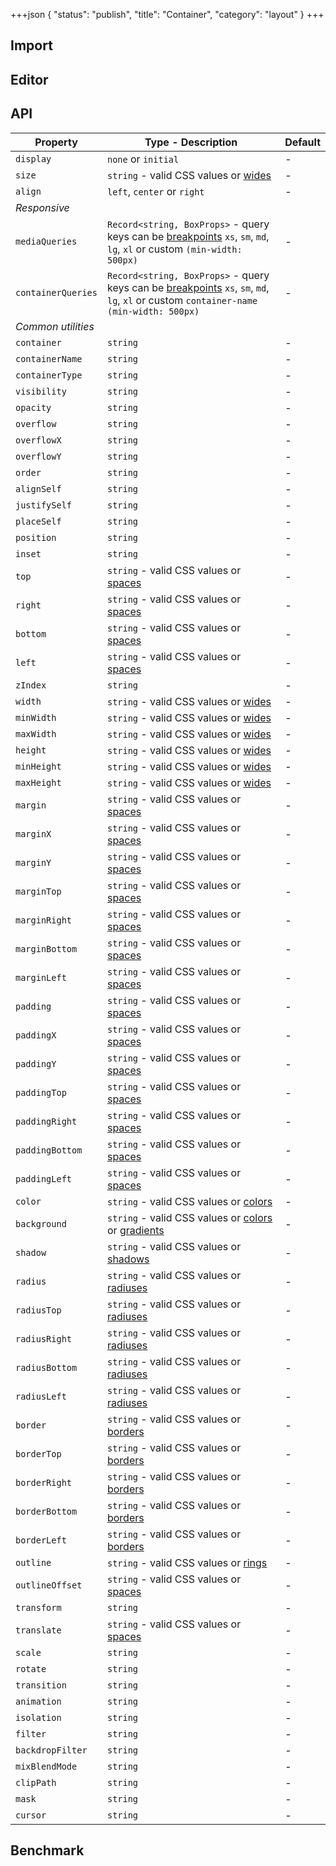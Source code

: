 +++json
{
  "status": "publish",
  "title": "Container",
  "category": "layout"
}
+++

## Import

<app-component-import componentName="container"></app-component-import>

## Editor

<content-ui-post-container block="editor"></content-ui-post-container>

## API

| Property           | Type - Description                                                                                                                                          | Default |
| ------------------ | ----------------------------------------------------------------------------------------------------------------------------------------------------------- | ------- |
| `display`          | `none` or `initial`                                                                                                                                         | -       |
| `size`             | `string` - valid CSS values or [wides](/ui/design-token#wides)                                                                                              | -       |
| `align`            | `left`, `center` or `right`                                                                                                                                 | -       |
| _Responsive_       |
| `mediaQueries`     | `Record<string, BoxProps>` - query keys can be [breakpoints](/ui/design-token#breakpoints) `xs`, `sm`, `md`, `lg`, `xl` or custom `(min-width: 500px)`      | -       |
| `containerQueries` | `Record<string, BoxProps>` - query keys can be [breakpoints](/ui/design-token#breakpoints) `xs`, `sm`, `md`, `lg`, `xl` or custom `container-name (min-width: 500px)` | -       |
| _Common utilities_ |
| `container`        | `string`                                                                                                                                                    | -       |
| `containerName`    | `string`                                                                                                                                                    | -       |
| `containerType`    | `string`                                                                                                                                                    | -       |
| `visibility`       | `string`                                                                                                                                                    | -       |
| `opacity`          | `string`                                                                                                                                                    | -       |
| `overflow`         | `string`                                                                                                                                                    | -       |
| `overflowX`        | `string`                                                                                                                                                    | -       |
| `overflowY`        | `string`                                                                                                                                                    | -       |
| `order`            | `string`                                                                                                                                                    | -       |
| `alignSelf`        | `string`                                                                                                                                                    | -       |
| `justifySelf`      | `string`                                                                                                                                                    | -       |
| `placeSelf`        | `string`                                                                                                                                                    | -       |
| `position`         | `string`                                                                                                                                                    | -       |
| `inset`            | `string`                                                                                                                                                    | -       |
| `top`              | `string` - valid CSS values or [spaces](/ui/design-token#spaces)                                                                                            | -       |
| `right`            | `string` - valid CSS values or [spaces](/ui/design-token#spaces)                                                                                            | -       |
| `bottom`           | `string` - valid CSS values or [spaces](/ui/design-token#spaces)                                                                                            | -       |
| `left`             | `string` - valid CSS values or [spaces](/ui/design-token#spaces)                                                                                            | -       |
| `zIndex`           | `string`                                                                                                                                                    | -       |
| `width`            | `string` - valid CSS values or [wides](/ui/design-token#wides)                                                                                              | -       |
| `minWidth`         | `string` - valid CSS values or [wides](/ui/design-token#wides)                                                                                              | -       |
| `maxWidth`         | `string` - valid CSS values or [wides](/ui/design-token#wides)                                                                                              | -       |
| `height`           | `string` - valid CSS values or [wides](/ui/design-token#wides)                                                                                              | -       |
| `minHeight`        | `string` - valid CSS values or [wides](/ui/design-token#wides)                                                                                              | -       |
| `maxHeight`        | `string` - valid CSS values or [wides](/ui/design-token#wides)                                                                                              | -       |
| `margin`           | `string` - valid CSS values or [spaces](/ui/design-token#spaces)                                                                                            | -       |
| `marginX`          | `string` - valid CSS values or [spaces](/ui/design-token#spaces)                                                                                            | -       |
| `marginY`          | `string` - valid CSS values or [spaces](/ui/design-token#spaces)                                                                                            | -       |
| `marginTop`        | `string` - valid CSS values or [spaces](/ui/design-token#spaces)                                                                                            | -       |
| `marginRight`      | `string` - valid CSS values or [spaces](/ui/design-token#spaces)                                                                                            | -       |
| `marginBottom`     | `string` - valid CSS values or [spaces](/ui/design-token#spaces)                                                                                            | -       |
| `marginLeft`       | `string` - valid CSS values or [spaces](/ui/design-token#spaces)                                                                                            | -       |
| `padding`          | `string` - valid CSS values or [spaces](/ui/design-token#spaces)                                                                                            | -       |
| `paddingX`         | `string` - valid CSS values or [spaces](/ui/design-token#spaces)                                                                                            | -       |
| `paddingY`         | `string` - valid CSS values or [spaces](/ui/design-token#spaces)                                                                                            | -       |
| `paddingTop`       | `string` - valid CSS values or [spaces](/ui/design-token#spaces)                                                                                            | -       |
| `paddingRight`     | `string` - valid CSS values or [spaces](/ui/design-token#spaces)                                                                                            | -       |
| `paddingBottom`    | `string` - valid CSS values or [spaces](/ui/design-token#spaces)                                                                                            | -       |
| `paddingLeft`      | `string` - valid CSS values or [spaces](/ui/design-token#spaces)                                                                                            | -       |
| `color`            | `string` - valid CSS values or [colors](/ui/design-token#colors)                                                                                            | -       |
| `background`       | `string` - valid CSS values or [colors](/ui/design-token#colors) or [gradients](/ui/design-token#gradients)                                                 | -       |
| `shadow`           | `string` - valid CSS values or [shadows](/ui/design-token#shadows)                                                                                          | -       |
| `radius`           | `string` - valid CSS values or [radiuses](/ui/design-token#radiuses)                                                                                        | -       |
| `radiusTop`        | `string` - valid CSS values or [radiuses](/ui/design-token#radiuses)                                                                                        | -       |
| `radiusRight`      | `string` - valid CSS values or [radiuses](/ui/design-token#radiuses)                                                                                        | -       |
| `radiusBottom`     | `string` - valid CSS values or [radiuses](/ui/design-token#radiuses)                                                                                        | -       |
| `radiusLeft`       | `string` - valid CSS values or [radiuses](/ui/design-token#radiuses)                                                                                        | -       |
| `border`           | `string` - valid CSS values or [borders](/ui/design-token#borders)                                                                                          | -       |
| `borderTop`        | `string` - valid CSS values or [borders](/ui/design-token#borders)                                                                                          | -       |
| `borderRight`      | `string` - valid CSS values or [borders](/ui/design-token#borders)                                                                                          | -       |
| `borderBottom`     | `string` - valid CSS values or [borders](/ui/design-token#borders)                                                                                          | -       |
| `borderLeft`       | `string` - valid CSS values or [borders](/ui/design-token#borders)                                                                                          | -       |
| `outline`          | `string` - valid CSS values or [rings](/ui/design-token#rings)                                                                                              | -       |
| `outlineOffset`    | `string` - valid CSS values or [spaces](/ui/design-token#spaces)                                                                                            | -       |
| `transform`        | `string`                                                                                                                                                    | -       |
| `translate`        | `string` - valid CSS values or [spaces](/ui/design-token#spaces)                                                                                            | -       |
| `scale`            | `string`                                                                                                                                                    | -       |
| `rotate`           | `string`                                                                                                                                                    | -       |
| `transition`       | `string`                                                                                                                                                    | -       |
| `animation`        | `string`                                                                                                                                                    | -       |
| `isolation`        | `string`                                                                                                                                                    | -       |
| `filter`           | `string`                                                                                                                                                    | -       |
| `backdropFilter`   | `string`                                                                                                                                                    | -       |
| `mixBlendMode`     | `string`                                                                                                                                                    | -       |
| `clipPath`         | `string`                                                                                                                                                    | -       |
| `mask`             | `string`                                                                                                                                                    | -       |
| `cursor`           | `string`                                                                                                                                                    | -       |

## Benchmark

<app-component-benchmark reportId="ui-container"></app-component-benchmark>
